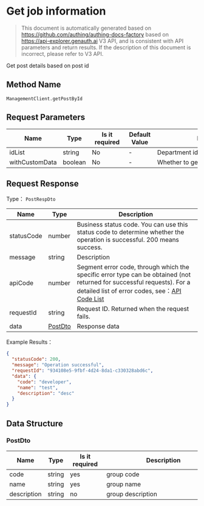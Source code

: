 # Get job information

<!--
Warning ⚠️:
Do not modify this document directly,
https://github.com/Authing/authing-docs-factory
Use this project to generate
-->

<LastUpdated />

> This document is automatically generated based on https://github.com/authing/authing-docs-factory based on https://api-explorer.genauth.ai V3 API, and is consistent with API parameters and return results. If the description of this document is incorrect, please refer to V3 API.

Get post details based on post id

## Method Name

`ManagementClient.getPostById`

## Request Parameters

| Name           | Type    | <div style="width:80px">Is it required</div> | <div style="width:60px">Default Value</div> | <div style="width:300px">Description</div> | <div style="width:200px">Example Value</div> |
| -------------- | ------- | -------------------------------------------- | ------------------------------------------- | ------------------------------------------ | -------------------------------------------- |
| idList         | string  | No                                           | -                                           | Department id list                         | `["xxx"]`                                    |
| withCustomData | boolean | No                                           | -                                           | Whether to get custom data                 |                                              |

## Request Response

Type： `PostRespDto`

| Name       | Type                           | Description                                                                                                                                                                                                                                                                                                                                       |
| ---------- | ------------------------------ | ------------------------------------------------------------------------------------------------------------------------------------------------------------------------------------------------------------------------------------------------------------------------------------------------------------------------------------------------- |
| statusCode | number                         | Business status code. You can use this status code to determine whether the operation is successful. 200 means success.                                                                                                                                                                                                                           |
| message    | string                         | Description                                                                                                                                                                                                                                                                                                                                       |
| apiCode    | number                         | Segment error code, through which the specific error type can be obtained (not returned for successful requests). For a detailed list of error codes, see：[API Code List](https://api-explorer.genauth.ai/?tag=group/%E5%BC%80%E5%8F%91%E5%87%86%E5%A4%87#tag/%E5%BC%80%E5%8F%91%E5%87%86%E5%A4%87/%E9%94%99%E8%AF%AF%E5%A4%84%E7%90%86/apiCode) |
| requestId  | string                         | Request ID. Returned when the request fails.                                                                                                                                                                                                                                                                                                      |
| data       | <a href="#PostDto">PostDto</a> | Response data                                                                                                                                                                                                                                                                                                                                     |

Example Results：

```json
{
  "statusCode": 200,
  "message": "Operation successful",
  "requestId": "934108e5-9fbf-4d24-8da1-c330328abd6c",
  "data": {
    "code": "developer",
    "name": "test",
    "description": "desc"
  }
}
```

## Data Structure

### <a id="PostDto"></a> PostDto

| Name        | Type   | <div style="width:80px">Is it required</div> | <div style="width:300px">Description</div> | <div style="width:200px">Example Value</div> |
| ----------- | ------ | -------------------------------------------- | ------------------------------------------ | -------------------------------------------- |
| code        | string | yes                                          | group code                                 | `developer`                                  |
| name        | string | yes                                          | group name                                 | `R&D`                                        |
| description | string | no                                           | group description                          | `description`                                |
